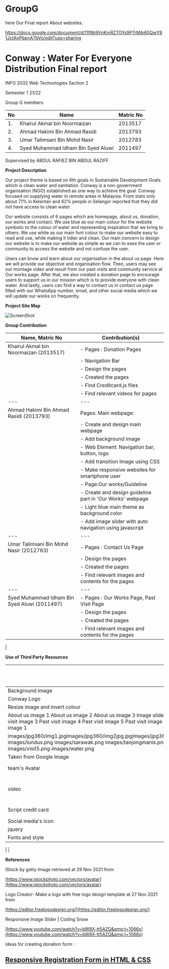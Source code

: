 # GroupG

here Our Final report About websites.


https://docs.google.com/document/d/11f9b9VnKmRZ7OYs9P7rMib60QwY91JctAnPbpnA7bVo/edit?usp=sharing

# Conway : Water For Everyone Distribution Final report

INFO 2032 Web Technologies Section 2

Semester 1 21/22

Group G members

| No | Name | Matric No |
| --- | --- | --- |
| 1. | Khairul Akmal bin Noormaizan | 2013517 |
| 2. | Ahmad Hakimi Bin Ahmad Rasidi | 2013793 |
| 3. | Umar Talimsani Bin Mohd Nasir | 2012783 |
| 4. | Syed Muhammad Idham Bin Syed Aluwi | 2011497 |

Supervised by ABDUL RAFIEZ BIN ABDUL RAZIFF

**Project Description**

Our project theme is based on 6th goals in Sustainable Development Goals which is clean water and sanitation. Conway is a non-government organisation (NGO) established as one way to achieve the goal. Conway focused on supplying water in remote areas in Malaysia. From stats only about 71% in Kelantan and 62% people in Selangor reported that they did not have access to clean water.

Our website consists of 6 pages which are homepage, about us, donation, our works and contact. We use blue as our main colour for the website symbolic to the colour of water and representing inspiration that we bring to others. We use white as our main font colour to make our website easy to read and use, while making it tidier and clean. Our main concern to design our website is to make our website as simple as we can to ease the user or community to access the website and not confuse the user.

Users can know and learn about our organisation in the about us page. Here we will provide our objective and organisation flow. Then, users may see our montage video and result from our past visits and community service at Our works page. After that, we also created a donation page to encourage users to support us in our mission which is to provide everyone with clean water. And lastly, users can find a way to contact us in contact us page filled with our WhatsApp number, email, and other social media which we will update our works on frequently.

**Project Site Map**

![ScreenShot](/screenshots/latest.png)

**Group Contribution**

| **Name, Matric No** | **Contribution(s)** |
| --- | --- |
| Khairul Akmal bin Noormaizan (2013517) | - Pages : Donation Pages |
|  | - Navigation Bar |
|  | - Design the pages |
|  | - Created the pages |
|  | - Find Creditcard.js files |
|  | - Find relevant videos for pages |
 | --- | --- |
| Ahmad Hakimi Bin Ahmad Rasidi (2013793) | Pages: Main webpage: |
|  | - Create and design main webpage |
|  | - Add background image |
|  | - Web Element: Navigation bar, button, logo |
|  | - Add transition Image using CSS |
|  | - Make responsive websites for smartphone user |
|  | - Page:Our works/Guideline|
|  | - Create and design guideline part in &#39;Our Works&#39; webpage|
|  | - Light blue main theme as background color|
|  | - Add image slider with auto navigation using javascript|
 | --- | --- |
| Umar Talimsani Bin Mohd Nasir (2012783) |- Pages : Contact Us Page|
|  | - Design the pages |
|  | - Created the pages |
|  | -  Find relevant images and contents for the pages |
 | --- | --- |
| Syed Muhammad Idham Bin Syed Aluwi (2011497) |- Pages : Our Works Page, Past Visit Page|
|  | - Design the pages |
|  | - Created the pages |
|  | - Find relevant images and contents for the pages |
|


**Use of Third Party Resources**

| **Web**** Element **|** Name **|** Use of third party resources **|** Modification (if any)** |
| --- | --- | --- | --- |
| Background image | bg\_1.jpg | Taken from Google Image | - |
| Conway Logo | images/inv\_logo.png | FreeLogoDesign Website
 | Resize image and invert colour |
| About us image 1 About us image 2 About us image 3 Image slider 1 Image slider 2 Image slider 3 Image slider 4 Past visit image 1 Past visit image 2 Past visit image 3 Past visit image 4 Past visit image 5 Past visit image 6 Past visit image 7 Past visit image 8 Past visit image 9 Past visit image 10 Our works image 1
| images/jpg360/img1.jpgimages/jpg360/img2jpg.jpgimages/jpg360/img3jpg.jpgimages/img\_slider1images/img\_slider2images/img\_slider3images/img\_slider4 images/lundus.png images/sarawak.png images/tanjongmanis.png images/visit.png images/visit1.png images/visit2.png images/visit3.png images/visit4.png images/visit5.png images/water.png
| Taken from Google Image | Resize image using Windows Photo |
| team&#39;s Avatar | images/avatar/avatar\_1.pngimages/avatar/avatar\_2.pngimages/avatar/avatar\_3.pngimages/avatar/avatar\_4.png | stock vector avatar website | Cropped avatar icon |
| video | Video 1.mp4Video 2.mp4Video 3.mp4 | Taken from youtube | Modified from youtube version |
| Script credit card | creditcard.js | Take from https://www.braemoor.co.uk/software/\_private/creditcard.js | - |
| Social media&#39;s icon | Instagram.pngfacebook.pnggmail.pngtwitter.png | Take from Google | - |
| jquery | https://ajax.googleapis.com/ajax/libs/jquery/3.5.1/jquery.min.js | Take from Google | - |
| Fonts and style | https://fonts.googleapis.com/css2?family=Ubuntu:wght@500&amp;display=swap |
 |
 |

**References**

IStock by getty Image retrieved at 29 Nov 2021 from

[https://www.istockphoto.com/vectors/avatar](https://www.istockphoto.com/vectors/avatar)

Logo Creator- Make a logo with free logo design template at 27 Nov 2021 from

[https://editor.freelogodesign.org/](https://editor.freelogodesign.org/)

Responsive Image Slider | Coding Snow

[https://www.youtube.com/watch?v=bW8X-tt5AZQ&amp;t=1066s](https://www.youtube.com/watch?v=bW8X-tt5AZQ&amp;t=1066s)

Ideas for creating donation form :

## [Responsive Registration Form in HTML &amp; CSS](https://youtu.be/okbByPWS1Xc)
